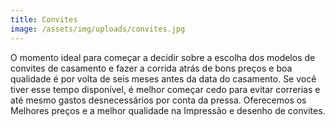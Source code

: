 ```yaml
---
title: Convites
image: /assets/img/uploads/convites.jpg
---
```


O momento ideal para começar a decidir sobre a escolha dos modelos de convites de casamento e fazer a corrida atrás de bons preços e boa qualidade é por volta de seis meses antes da data do casamento.
Se você tiver esse tempo disponível, é melhor começar cedo para evitar correrias e até mesmo gastos desnecessários por conta da pressa.
Oferecemos os Melhores preços e a melhor qualidade na Impressão e desenho de convites.